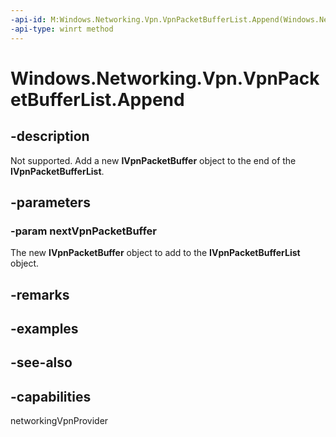 ```yaml
---
-api-id: M:Windows.Networking.Vpn.VpnPacketBufferList.Append(Windows.Networking.Vpn.VpnPacketBuffer)
-api-type: winrt method
---
```


<!-- Method syntax
public void Append(Windows.Networking.Vpn.VpnPacketBuffer nextVpnPacketBuffer)
-->

# Windows.Networking.Vpn.VpnPacketBufferList.Append

## -description
Not supported. Add a new **IVpnPacketBuffer** object to the end of the **IVpnPacketBufferList**.

## -parameters
### -param nextVpnPacketBuffer
The new **IVpnPacketBuffer** object to add to the **IVpnPacketBufferList** object.

## -remarks

## -examples

## -see-also


## -capabilities
networkingVpnProvider
